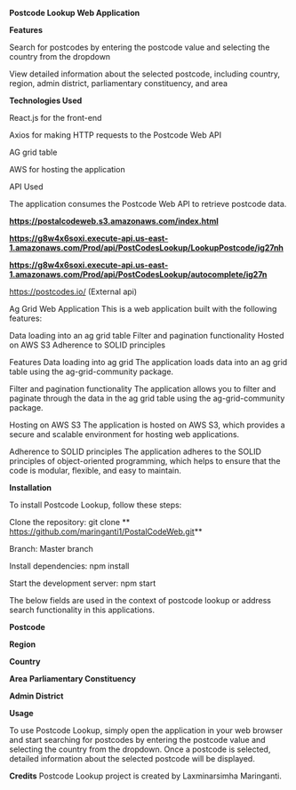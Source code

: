 **Postcode Lookup Web Application**

**Features**

Search for postcodes by entering the postcode value and selecting the country from the dropdown

View detailed information about the selected postcode, including country, region, admin district, parliamentary constituency, and area

**Technologies Used**

React.js for the front-end

Axios for making HTTP requests to the Postcode Web API

AG grid table

AWS for hosting the application

API Used

The application consumes the Postcode Web API to retrieve postcode data.

**https://postalcodeweb.s3.amazonaws.com/index.html**

**https://g8w4x6soxi.execute-api.us-east-1.amazonaws.com/Prod/api/PostCodesLookup/LookupPostcode/ig27nh**

**https://g8w4x6soxi.execute-api.us-east-1.amazonaws.com/Prod/api/PostCodesLookup/autocomplete/ig27n**

https://postcodes.io/ (External api)

Ag Grid Web Application
This is a web application built with the following features:

Data loading into an ag grid table
Filter and pagination functionality
Hosted on AWS S3
Adherence to SOLID principles

Features
Data loading into ag grid
The application loads data into an ag grid table using the ag-grid-community package.

Filter and pagination functionality
The application allows you to filter and paginate through the data in the ag grid table using the ag-grid-community package.

Hosting on AWS S3
The application is hosted on AWS S3, which provides a secure and scalable environment for hosting web applications.

Adherence to SOLID principles
The application adheres to the SOLID principles of object-oriented programming, which helps to ensure that the code is modular, flexible, and easy to maintain.

**Installation**

To install Postcode Lookup, follow these steps:

Clone the repository: git clone ** https://github.com/maringanti1/PostalCodeWeb.git**

Branch: Master branch

Install dependencies: npm install

Start the development server: npm start

The below fields are used in the context of postcode lookup or address search functionality in this applications.

**Postcode**

**Region**

**Country**

**Area**
**Parliamentary Constituency**

**Admin District**

**Usage**

To use Postcode Lookup, simply open the application in your web browser and start searching for postcodes by entering the postcode value and selecting the country from the dropdown. Once a postcode is selected, detailed information about the selected postcode will be displayed.
 
**Credits**
Postcode Lookup project is created by Laxminarsimha Maringanti.
